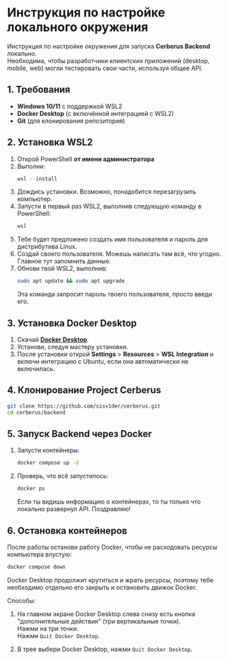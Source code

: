 # Инструкция по настройке локального окружения

Инструкция по настройке окружения для запуска **Cerberus Backend** локально.  
Необходима, чтобы разработчики клиентских приложений (desktop, mobile, web) могли тестировать свои части, используя общее API.

## 1. Требования

- **Windows 10/11** с поддержкой WSL2
- **Docker Desktop** (с включённой интеграцией с WSL2)  
- **Git** (для клонирования репозитория)  

## 2. Установка WSL2

1. Открой PowerShell **от имени администратора**
2. Выполни:
    ```PowerShell
    wsl --install
    ```
3. Дождись установки. Возможно, понадобится перезагрузить компьютер.
4. Запусти в первый раз WSL2, выполнив следующую команду в PowerShell:
   ```PowerShell
   wsl
   ```
5. Тебе будет предложено создать имя пользователя и пароль для дистрибутива Linux.
6. Создай своего пользователя. Можешь написать там всё, что угодно. Главное тут запомнить данные.
7. Обнови твой WSL2, выполнив:
   ```bash
   sudo apt update && sudo apt upgrade
   ```
   Эта команда запросит пароль твоего пользователя, просто введи его.

## 3. Установка Docker Desktop

1. Скачай [**Docker Desktop**](https://www.docker.com/products/docker-desktop/).
2. Установи, следуя мастеру установки.
3. После установки открой **Settings** > **Resources** > **WSL Integration**
и включи интеграцию с Ubuntu, если она автоматически не включилась.

## 4. Клонирование Project Cerberus
```bash
git clone https://github.com/sisv1der/cerberus.git
cd cerberus/backend
```

## 5. Запуск Backend через Docker

1. Запусти контейнеры:
   ```bash
   docker compose up -d
   ```
2. Проверь, что всё запустилось:
   ```bash
   docker ps
   ```
   Если ты видишь информацию о контейнерах, то ты только что локально развернул API. Поздравляю!

## 6. Остановка контейнеров
После работы останови работу Docker, чтобы не расходовать ресурсы компьютера впустую:
```bash
docker compose down
```

Docker Desktop продолжит крутиться и жрать ресурсы, поэтому тебе необходимо отдельно его закрыть и остановить движок Docker.

Способы:
1. На главном экране Docker Desktop слева снизу есть кнопка "дополнительные действия" (три вертикальные точки).     
   Нажми на три точки.  
   Нажми `Quit Docker Desktop`.

2. В трее выбери Docker Desktop, нажми `Quit Docker Desktop`.
